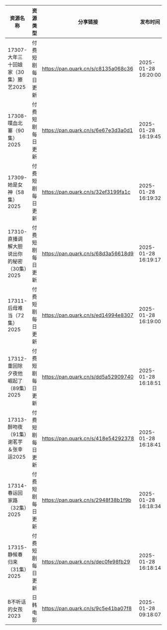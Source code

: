 | 资源名称                        | 资源类型     | 分享链接                                | 发布时间                |
| --------------------------- | -------- | ----------------------------------- | ------------------- |
| 17307-大年三十回娘家（30集）滕艺2025    | 付费短剧每日更新 | https://pan.quark.cn/s/c8135a068c36 | 2025-01-28 16:20:00 |
| 17308-喋血北寨（90集）2025         | 付费短剧每日更新 | https://pan.quark.cn/s/6e67e3d3a0d1 | 2025-01-28 16:19:45 |
| 17309-她是女神（58集）2025         | 付费短剧每日更新 | https://pan.quark.cn/s/32ef3199fa1c | 2025-01-28 16:19:32 |
| 17310-直播调解大胆说出你的秘密（30集）2025 | 付费短剧每日更新 | https://pan.quark.cn/s/68d3a56618d9 | 2025-01-28 16:19:17 |
| 17311-后母难当（72集）2025         | 付费短剧每日更新 | https://pan.quark.cn/s/ed14994e8307 | 2025-01-28 16:19:00 |
| 17312-重回除夕夜他崛起了（89集）2025    | 付费短剧每日更新 | https://pan.quark.cn/s/dd5a52909740 | 2025-01-28 16:18:51 |
| 17313-醉吻夜（91集）谢茗芋＆张幸运2025   | 付费短剧每日更新 | https://pan.quark.cn/s/418e54292378 | 2025-01-28 16:18:41 |
| 17314-春运回家路（32集）2025        | 付费短剧每日更新 | https://pan.quark.cn/s/2948f38b1f9b | 2025-01-28 16:18:34 |
| 17315-静候春归来（31集）2025        | 付费短剧每日更新 | https://pan.quark.cn/s/dec0fe98fb29 | 2025-01-28 16:18:14 |
| B不听话的女孩2023                 | 日韩电影     | https://pan.quark.cn/s/9c5e41ba07f8 | 2025-01-28 09:18:07 |
